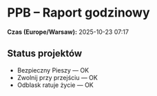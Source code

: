 # PPB – Raport godzinowy
**Czas (Europe/Warsaw):** 2025-10-23 07:17

## Status projektów
- Bezpieczny Pieszy — OK
- Zwolnij przy przejściu — OK
- Odblask ratuje życie — OK

